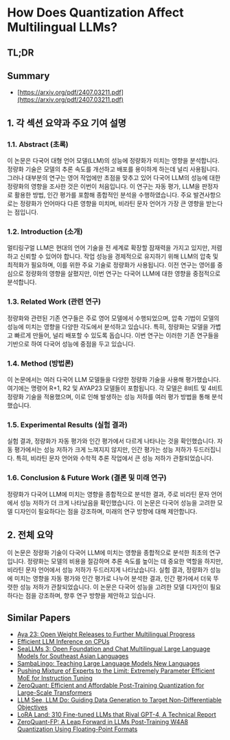 # How Does Quantization Affect Multilingual LLMs?
## TL;DR
## Summary
- [https://arxiv.org/pdf/2407.03211.pdf](https://arxiv.org/pdf/2407.03211.pdf)

## 1. 각 섹션 요약과 주요 기여 설명

### 1.1. Abstract (초록)
이 논문은 다국어 대형 언어 모델(LLM)의 성능에 정량화가 미치는 영향을 분석합니다. 정량화 기술은 모델의 추론 속도를 개선하고 배포를 용이하게 하는데 널리 사용됩니다. 그러나 대부분의 연구는 영어 작업에만 초점을 맞추고 있어 다국어 LLM의 성능에 대한 정량화의 영향을 조사한 것은 이번이 처음입니다. 이 연구는 자동 평가, LLM을 판정자로 활용한 방법, 인간 평가를 포함해 종합적인 분석을 수행하였습니다. 주요 발견사항으로는 정량화가 언어마다 다른 영향을 미치며, 비라틴 문자 언어가 가장 큰 영향을 받는다는 점입니다.

### 1.2. Introduction (소개)
멀티링구얼 LLM은 현대의 언어 기술을 전 세계로 확장할 잠재력을 가지고 있지만, 저렴하고 신뢰할 수 있어야 합니다. 작업 성능을 경제적으로 유지하기 위해 LLM의 압축 및 최적화가 필요하며, 이를 위한 주요 기술로 정량화가 사용됩니다. 이전 연구는 영어를 중심으로 정량화의 영향을 살폈지만, 이번 연구는 다국어 LLM에 대한 영향을 중점적으로 분석합니다.

### 1.3. Related Work (관련 연구)
정량화와 관련된 기존 연구들은 주로 영어 모델에서 수행되었으며, 압축 기법이 모델의 성능에 미치는 영향을 다양한 각도에서 분석하고 있습니다. 특히, 정량화는 모델을 가볍고 빠르게 만들어, 널리 배포할 수 있도록 돕습니다. 이번 연구는 이러한 기존 연구들을 기반으로 하여 다국어 성능에 중점을 두고 있습니다.

### 1.4. Method (방법론)
이 논문에서는 여러 다국어 LLM 모델들을 다양한 정량화 기술을 사용해 평가했습니다. 여기에는 명령어 R+1, R2 및 AYAP23 모델들이 포함됩니다. 각 모델은 8비트 및 4비트 정량화 기술을 적용했으며, 이로 인해 발생하는 성능 저하를 여러 평가 방법을 통해 분석했습니다.

### 1.5. Experimental Results (실험 결과)
실험 결과, 정량화가 자동 평가와 인간 평가에서 다르게 나타나는 것을 확인했습니다. 자동 평가에서는 성능 저하가 크게 느껴지지 않지만, 인간 평가는 성능 저하가 두드러집니다. 특히, 비라틴 문자 언어와 수학적 추론 작업에서 큰 성능 저하가 관찰되었습니다.

### 1.6. Conclusion & Future Work (결론 및 미래 연구)
정량화가 다국어 LLM에 미치는 영향을 종합적으로 분석한 결과, 주로 비라틴 문자 언어에서 성능 저하가 더 크게 나타났음을 확인했습니다. 이 논문은 다국어 성능을 고려한 모델 디자인이 필요하다는 점을 강조하며, 미래의 연구 방향에 대해 제안합니다.

## 2. 전체 요약
이 논문은 정량화 기술이 다국어 LLM에 미치는 영향을 종합적으로 분석한 최초의 연구입니다. 정량화는 모델의 비용을 절감하며 추론 속도를 높이는 데 중요한 역할을 하지만, 비라틴 문자 언어에서 성능 저하가 두드러지게 나타났습니다. 실험 결과, 정량화가 성능에 미치는 영향을 자동 평가와 인간 평가로 나누어 분석한 결과, 인간 평가에서 더욱 뚜렷한 성능 저하가 관찰되었습니다. 이 논문은 다국어 성능을 고려한 모델 디자인이 필요하다는 점을 강조하며, 향후 연구 방향을 제안하고 있습니다.

## Similar Papers
- [Aya 23: Open Weight Releases to Further Multilingual Progress](2405.15032.md)
- [Efficient LLM Inference on CPUs](2311.00502.md)
- [SeaLLMs 3: Open Foundation and Chat Multilingual Large Language Models for Southeast Asian Languages](2407.19672.md)
- [SambaLingo: Teaching Large Language Models New Languages](2404.05829.md)
- [Pushing Mixture of Experts to the Limit: Extremely Parameter Efficient MoE for Instruction Tuning](2309.05444.md)
- [ZeroQuant: Efficient and Affordable Post-Training Quantization for Large-Scale Transformers](2206.01861.md)
- [LLM See, LLM Do: Guiding Data Generation to Target Non-Differentiable Objectives](2407.01490.md)
- [LoRA Land: 310 Fine-tuned LLMs that Rival GPT-4, A Technical Report](2405.00732.md)
- [ZeroQuant-FP: A Leap Forward in LLMs Post-Training W4A8 Quantization Using Floating-Point Formats](2307.09782.md)
